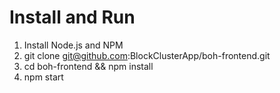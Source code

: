# Install and Run

1. Install Node.js and NPM
2. git clone git@github.com:BlockClusterApp/boh-frontend.git
3. cd boh-frontend && npm install
4. npm start
